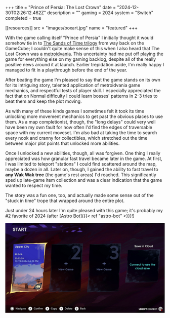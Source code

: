 +++
title = "Prince of Persia: The Lost Crown"
date = "2024-12-30T02:26:12.462Z"
description = ""
gaming = 2024
system = "Switch"
completed = true

[[resources]]
src = "images/boxart.jpg"
name = "featured"
+++

With the game calling itself "Prince of Persia" I initially thought it would somehow tie in to [The Sands of Time trilogy](https://en.wikipedia.org/wiki/Prince_of_Persia#Trilogy_collection) from way back on the GameCube; I couldn't quite make sense of this when I also heard that The Lost Crown was a [metroidvania](https://en.wikipedia.org/wiki/Metroidvania). This uncertainty had me put off playing the game for everything else on my gaming backlog, despite all of the really positive news around it at launch. Earlier trepidation aside, I'm really happy I managed to fit in a playthrough before the end of the year.

After beating the game I'm pleased to say that the game stands on its own for its intriguing story, talented application of metroidvania game mechanics, and respectful tests of player skill. I especially appreciated the fact that on Normal difficulty I could learn bosses' patterns in 2-3 tries to beat them and keep the plot moving.

As with many of these kinds games I sometimes felt it took its time unlocking more movement mechanics to get past the obvious places to use them. As a map completionist, though, the "long delays" could very well have been my own fault for how often I'd find the edges of traversable space with my current moveset. I'm also bad at taking the time to search every nook and cranny for collectibles, which stretched out the time between major plot points that unlocked more abilities.

Once I unlocked a new abilities, though, all was forgiven. One thing I really appreciated was how granular fast travel became later in the game. At first, I was limited to teleport "stations" I could find scattered around the map, maybe a dozen in all. Later on, though, I gained the ability to fast travel to **any Wak Wak tree** (the game's rest areas) I'd reached. This significantly sped up late-game item collection and was a clear indication that the game wanted to respect my time.

The story was a fun one, too, and actually made some sense out of the "stuck in time" trope that wrapped around the entire plot.

Just under 24 hours later I'm quite pleased with this game; it's probably my #2 favorite of 2024 (after [Astro Bot]({{< ref "astro-bot" >}})!)

!["completion time stands at 23 hours, 32 minutes, 29 seconds for game 89.34% completion"](images/savescreen.jpg)
